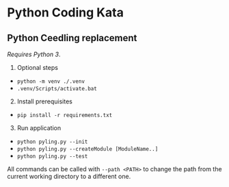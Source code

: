 # Python Coding Kata

## Python Ceedling replacement  
_Requires Python 3_.

1. Optional steps  
* `python -m venv ./.venv`
* `.venv/Scripts/activate.bat`

2. Install prerequisites  
* `pip install -r requirements.txt`

3. Run application  
* `python pyling.py --init`
* `python pyling.py --createModule [ModuleName..]`
* `python pyling.py --test`

All commands can be called with `--path <PATH>` to change the path from the
current working directory to a different one.
